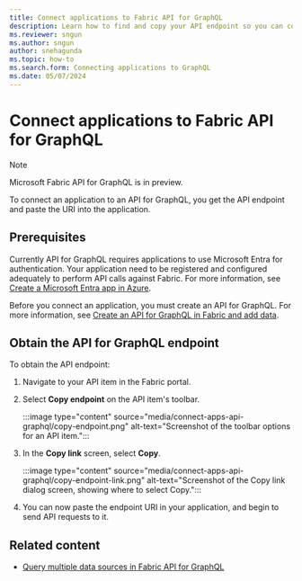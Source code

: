```yaml
---
title: Connect applications to Fabric API for GraphQL
description: Learn how to find and copy your API endpoint so you can connect your applications to the API for GraphQL.
ms.reviewer: sngun
ms.author: sngun
author: snehagunda
ms.topic: how-to
ms.search.form: Connecting applications to GraphQL
ms.date: 05/07/2024
---
```


# Connect applications to Fabric API for GraphQL

> [!NOTE]
> Microsoft Fabric API for GraphQL is in preview.

To connect an application to an API for GraphQL, you get the API endpoint and paste the URI into the application.

## Prerequisites

Currently API for GraphQL requires applications to use Microsoft Entra for authentication. Your application need to be registered and configured adequately to perform API calls against Fabric. For more information, see [Create a Microsoft Entra app in Azure](/rest/api/fabric/articles/get-started/create-entra-app).

Before you connect an application, you must create an API for GraphQL. For more information, see [Create an API for GraphQL in Fabric and add data](get-started-api-graphql.md).

## Obtain the API for GraphQL endpoint

To obtain the API endpoint:

1. Navigate to your API item in the Fabric portal.

1. Select **Copy endpoint** on the API item's toolbar.

   :::image type="content" source="media/connect-apps-api-graphql/copy-endpoint.png" alt-text="Screenshot of the toolbar options for an API item.":::

1. In the **Copy link** screen, select **Copy**.

   :::image type="content" source="media/connect-apps-api-graphql/copy-endpoint-link.png" alt-text="Screenshot of the Copy link dialog screen, showing where to select Copy.":::

1. You can now paste the endpoint URI in your application, and begin to send API requests to it.

## Related content

- [Query multiple data sources in Fabric API for GraphQL](multiple-data-sources-graphql.md)
